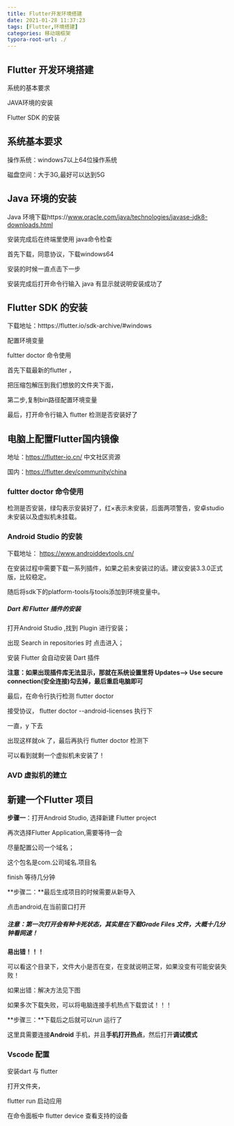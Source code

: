 ```yaml
---
title: Flutter开发环境搭建
date: 2021-01-28 11:37:23
tags: [Flutter,环境搭建]
categories: 移动端框架
typora-root-url: ./
---
```

## Flutter 开发环境搭建

系统的基本要求

JAVA环境的安装

Flutter SDK 的安装

## 系统基本要求

操作系统：windows7以上64位操作系统

磁盘空间：大于3G,最好可以达到5G

## Java 环境的安装

Java 环境下载https://www.oracle.com/java/technologies/javase-jdk8-downloads.html

安装完成后在终端里使用 java命令检查

首先下载，同意协议，下载windows64

安装的时候一直点击下一步

安装完成后打开命令行输入 java 有显示就说明安装成功了

## Flutter SDK 的安装

下载地址：htttps://flutter.io/sdk-archive/#windows

配置环境变量

fultter doctor 命令使用

首先下载最新的flutter ，

把压缩包解压到我们想放的文件夹下面，

第二步,复制bin路径配置环境变量

最后，打开命令行输入 flutter 检测是否安装好了

## 电脑上配置Flutter国内镜像

地址：https://flutter-io.cn/     中文社区资源

国内：https://flutter.dev/community/china

### fultter doctor 命令使用

检测是否安装，绿勾表示安装好了，红×表示未安装，后面两项警告，安卓studio未安装以及虚拟机未挂载。

### Android Studio 的安装

下载地址： https://www.androiddevtools.cn/ 

在安装过程中需要下载一系列插件，如果之前未安装过的话。建议安装3.3.0正式版，比较稳定。

随后将sdk下的platform-tools与tools添加到环境变量中。

##### Dart 和 Flutter 插件的安装

打开Android Studio ,找到 Plugin 进行安装；

出现 Search in repositories 时 点击进入；

安装 Flutter 会自动安装 Dart 插件

**注意：如果出现插件库无法显示，那就在系统设置里将 Updates--> Use secure  connection(安全连接)勾去掉，最后重启电脑即可**

最后，在命令行执行检测 flutter doctor

接受协议， flutter doctor --android-licenses  执行下

一直，y 下去

出现这样就ok 了，最后再执行 flutter doctor 检测下

可以看到就剩一个虚拟机未安装了！

###  AVD 虚拟机的建立





## 新建一个Flutter 项目

**步骤一**：打开Android Studio, 选择新建 Flutter project

再次选择Flutter Application,需要等待一会

尽量配置公司一个域名；

这个包名是com.公司域名.项目名

finish 等待几分钟

**步骤二：**最后生成项目的时候需要从新导入

  点击android,在当前窗口打开

##### 注意：第一次打开会有种卡死状态，其实是在下载Grade Files 文件，大概十几分钟看网速！

**易出错！！！**

可以看这个目录下，文件大小是否在变，在变就说明正常，如果没变有可能安装失败！

如果出错：解决方法见下图

如果多次下载失败，可以将电脑连接手机热点下载尝试！！！

**步骤三：**下载后之后就可以run 运行了

这里具需要连接**Android** 手机，并且**手机打开热点**，然后打开**调试模式**

### Vscode 配置

安装dart  与  flutter

打开文件夹，

flutter run 启动应用

在命令面板中   flutter device  查看支持的设备

